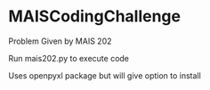 # MAISCodingChallenge
Problem Given by MAIS 202

Run mais202.py to execute code

Uses openpyxl package but will give option to install
